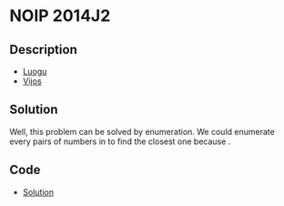 # NOIP 2014J2

## Description

- [Luogu](https://www.luogu.com.cn/problem/P2118)
- [Vijos](https://www.vijos.org/p/1912)

## Solution

Well, this problem can be solved by enumeration. We could enumerate every pairs of numbers in <data value="o{[}c{1}o{,}v{L}o{]}"></data> to find the closest one because <data value="v{L}o{&le;}c{100}"></data>.

## Code

- [Solution](NOIP.2014J2.0.cpp)
